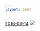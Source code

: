 ```yaml
---
layout: post
---
```


<p>
  <time><a href="/475">2016-03-14</a></time>
  <a href="/475"><img src="{{ site.assets_url }}/475-640.jpg" srcset="{{ site.assets_url }}/475-1280.jpg 1280w, {{ site.assets_url }}/475-960.jpg 960w, {{ site.assets_url }}/475-640.jpg 640w, {{ site.assets_url }}/475-320.jpg 320w" sizes="(min-width: 700px) 50vw, calc(100vw - 2rem)" /></a>
</p>
